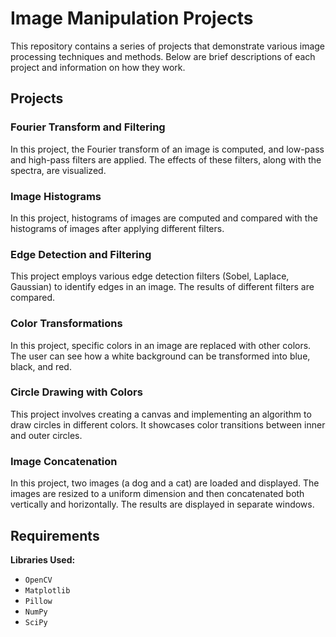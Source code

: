 # Image Manipulation Projects
This repository contains a series of projects that demonstrate various image processing techniques and methods. Below are brief descriptions of each project and information on how they work.

## Projects
### Fourier Transform and Filtering
In this project, the Fourier transform of an image is computed, and low-pass and high-pass filters are applied. The effects of these filters, along with the spectra, are visualized.

### Image Histograms
In this project, histograms of images are computed and compared with the histograms of images after applying different filters.

### Edge Detection and Filtering
This project employs various edge detection filters (Sobel, Laplace, Gaussian) to identify edges in an image. The results of different filters are compared.

### Color Transformations
In this project, specific colors in an image are replaced with other colors. The user can see how a white background can be transformed into blue, black, and red.

### Circle Drawing with Colors
This project involves creating a canvas and implementing an algorithm to draw circles in different colors. It showcases color transitions between inner and outer circles.

### Image Concatenation
In this project, two images (a dog and a cat) are loaded and displayed. The images are resized to a uniform dimension and then concatenated both vertically and horizontally. The results are displayed in separate windows.

## Requirements
**Libraries Used:**
- `OpenCV`
- `Matplotlib`
- `Pillow`
- `NumPy`
- `SciPy`
